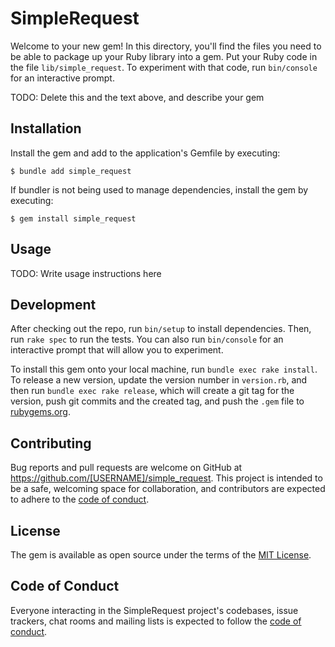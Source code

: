 # SimpleRequest

Welcome to your new gem! In this directory, you'll find the files you need to be able to package up your Ruby library into a gem. Put your Ruby code in the file `lib/simple_request`. To experiment with that code, run `bin/console` for an interactive prompt.

TODO: Delete this and the text above, and describe your gem

## Installation

Install the gem and add to the application's Gemfile by executing:

    $ bundle add simple_request

If bundler is not being used to manage dependencies, install the gem by executing:

    $ gem install simple_request

## Usage

TODO: Write usage instructions here

## Development

After checking out the repo, run `bin/setup` to install dependencies. Then, run `rake spec` to run the tests. You can also run `bin/console` for an interactive prompt that will allow you to experiment.

To install this gem onto your local machine, run `bundle exec rake install`. To release a new version, update the version number in `version.rb`, and then run `bundle exec rake release`, which will create a git tag for the version, push git commits and the created tag, and push the `.gem` file to [rubygems.org](https://rubygems.org).

## Contributing

Bug reports and pull requests are welcome on GitHub at https://github.com/[USERNAME]/simple_request. This project is intended to be a safe, welcoming space for collaboration, and contributors are expected to adhere to the [code of conduct](https://github.com/[USERNAME]/simple_request/blob/main/CODE_OF_CONDUCT.md).

## License

The gem is available as open source under the terms of the [MIT License](https://opensource.org/licenses/MIT).

## Code of Conduct

Everyone interacting in the SimpleRequest project's codebases, issue trackers, chat rooms and mailing lists is expected to follow the [code of conduct](https://github.com/[USERNAME]/simple_request/blob/main/CODE_OF_CONDUCT.md).

